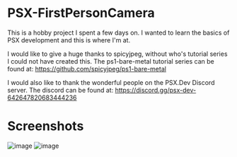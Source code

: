 # PSX-FirstPersonCamera
This is a hobby project I spent a few days on. I wanted to learn the basics of PSX development and this is where I'm at.

I would like to give a huge thanks to spicyjpeg, without who's tutorial series I could not have created this.
The ps1-bare-metal tutorial series can be found at: https://github.com/spicyjpeg/ps1-bare-metal

I would also like to thank the wonderful people on the PSX.Dev Discord server.
The discord can be found at: https://discord.gg/psx-dev-642647820683444236

# Screenshots
![image](https://github.com/Rhys-Baker/PSX-FirstPersonCamera/assets/86057194/befe8181-7187-40a5-8599-da3d58343dd4)
![image](https://github.com/Rhys-Baker/PSX-FirstPersonCamera/assets/86057194/fd6d8794-d925-4155-a084-4ad4a40c2190)
